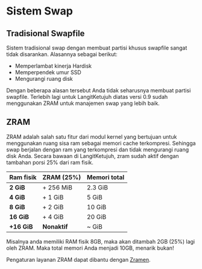 # Sistem Swap

## Tradisional Swapfile

Sistem tradisional swap dengan membuat partisi khusus swapfile sangat tidak disarankan. Alasannya sebagai berikut:

* Memperlambat kinerja Hardisk
* Memperpendek umur SSD
* Mengurangi ruang disk

Dengan beberapa alasan tersebut Anda tidak seharusnya membuat partisi swapfile. Terlebih lagi untuk LangitKetujuh diatas versi 0.9 sudah menggunakan ZRAM untuk manajemen swap yang lebih baik.

## ZRAM

ZRAM adalah salah satu fitur dari modul kernel yang bertujuan untuk menggunakan ruang sisa ram sebagai memori cache terkompresi. Sehingga swap berjalan dengan ram yang terkompresi dan tidak mengurangi ruang disk Anda. Secara bawaan di LangitKetujuh, zram sudah aktif dengan tambahan porsi 25% dari ram fisik.

**Ram fisik** | **ZRAM (25%)**  | **Memori total**
:---          | :---            | :---
**2 GiB**     | + 256 MiB         | 2.3 GiB
**4 GiB**     | + 1 GiB           | 5 GiB
**8 GiB**     | + 2 GiB           | 10 GiB
**16 GiB**    | + 4 GiB           | 20 GiB
**+16 GiB**   | **Nonaktif**    | ~ GiB

Misalnya anda memiliki RAM fisik 8GB, maka akan ditambah 2GB (25%) lagi oleh ZRAM. Maka total memori Anda menjadi 10GB, menarik bukan!

Pengaturan layanan ZRAM dapat dibantu dengan [Zramen](/layanan/zramen.md).
